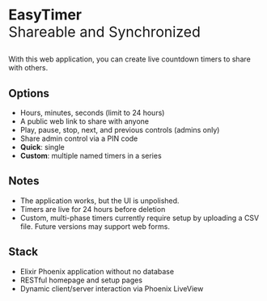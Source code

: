 <h1 style="margin-bottom: 0;">EasyTimer</h1>
<p style="font-size: 2em; margin-top: 0;">Shareable and Synchronized</p>
With this web application, you can create live countdown timers to share with others.

## Options

- Hours, minutes, seconds (limit to 24 hours)
- A public web link to share with anyone
- Play, pause, stop, next, and previous controls (admins only)
- Share admin control via a PIN code
- **Quick**: single
- **Custom**: multiple named timers in a series

## Notes

- The application works, but the UI is unpolished.
- Timers are live for 24 hours before deletion
- Custom, multi-phase timers currently require setup by uploading a CSV file. Future versions may support web forms.

## Stack

- Elixir Phoenix application without no database
- RESTful homepage and setup pages
- Dynamic client/server interaction via Phoenix LiveView
